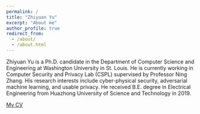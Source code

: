 ```yaml
---
permalink: /
title: "Zhiyuan Yu"
excerpt: "About me"
author_profile: true
redirect_from: 
  - /about/
  - /about.html
---
```

Zhiyuan Yu is a Ph.D. candidate in the Department of Computer Science and Engineering at Washington University in St. Louis. He is currently working in Computer Security and Privacy Lab (CSPL) supervised by Professor Ning Zhang. His research interests include cyber-physical security, adversarial machine learning, and usable privacy. He received B.E. degree in Electrical Engineering from Huazhong University of Science and Technology in 2019.

[My CV](https://batyu.github.io/zhiyuanyu/files/CV_ZhiyuanYu.pdf)
